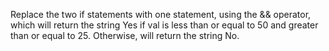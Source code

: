 Replace the two if statements with one statement, using the && operator, which will return the string Yes if val is less than or equal to 50 and greater than or equal to 25. Otherwise, will return the string No.
